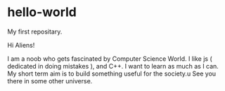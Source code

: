 # hello-world
My first repositary.

Hi Aliens!

I am a noob who gets fascinated by Computer Science World.
I like js ( dedicated in doing mistakes ), and C++.
I want to learn as much as I can.
My short term aim is to build something useful for the society.u 
See you there in some other universe.
